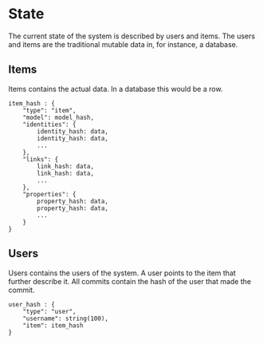 # State

The current state of the system is described by users and items. The users and items are the traditional mutable data in, for instance, a database.

## Items

Items contains the actual data. In a database this would be a row.

    item_hash : {
        "type": "item",
        "model": model_hash,
        "identities": {
            identity_hash: data,
            identity_hash: data,
            ...
        },
        "links": {
            link_hash: data,
            link_hash: data,
            ...
        },
        "properties": {
            property_hash: data,
            property_hash: data,
            ...
        }
    }

## Users

Users contains the users of the system. A user points to the item that further describe it. All commits contain the hash of the user that made the commit.

    user_hash : {
        "type": "user",
        "username": string(100),
        "item": item_hash
    }